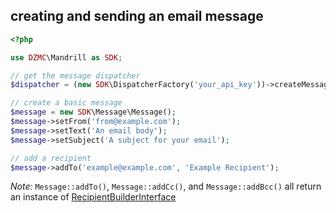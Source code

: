## creating and sending an email message

```php
<?php

use DZMC\Mandrill as SDK;

// get the message dispatcher
$dispatcher = (new SDK\DispatcherFactory('your_api_key'))->createMessageDispatcher();

// create a basic message
$message = new SDK\Message\Message();
$message->setFrom('from@example.com');
$message->setText('An email body');
$message->setSubject('A subject for your email');

// add a recipient
$message->addTo('example@example.com', 'Example Recipient');
```

_Note:_ `Message::addTo()`, `Message::addCc()`, and `Message::addBcc()` all return an instance of [RecipientBuilderInterface](../src/Mandrill/Message/RecipientBuilderInterface.php)
